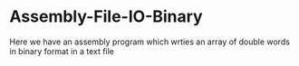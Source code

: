 # Assembly-File-IO-Binary
Here we have an assembly program which wrties an array of double words in binary format in a text file
